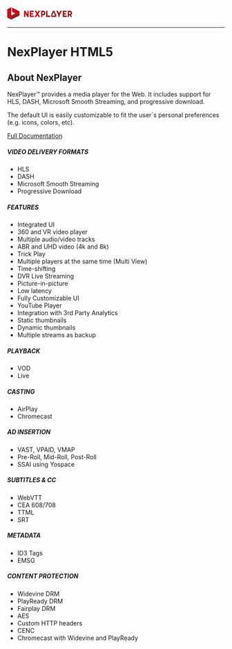 <a id="introduction-top"> </a>

<a href="https://nexplayersdk.com/html5-player/"><img text src="./_images/logo5.png" alt="Nexplayer"></a>

***

# NexPlayer HTML5<!-- {docsify-ignore-all} -->

## About NexPlayer
NexPlayer™ provides a media player for the Web. It includes support for HLS, DASH, Microsoft Smooth Streaming, and progressive download.

The default UI is easily customizable to fit the user´s personal preferences (e.g. icons, colors, etc).
<div class="listsContainer">
<a href="https://nexplayer.github.io/NexPlayer_HTML5_Documentation/#/" class="hideText"> Full Documentation </a>
<div class="blocks">
<h5 class="titleBlocks">VIDEO DELIVERY FORMATS</h5>
  <ul class="list">  
      <li>HLS </li>      
      <li>DASH </li>      
      <li>Microsoft Smooth Streaming </li>      
      <li>Progressive Download </li>      
  </ul>
</div>
<div class="blocks">
<h5 class="titleBlocks">FEATURES</h5>
  <ul class="list">  
      <li>Integrated UI </li>      
      <li>360 and VR video player </li>      
      <li>Multiple audio/video tracks </li>      
      <li>ABR and UHD video (4k and 8k) </li>
      <li>Trick Play </li>   
      <li>Multiple players at the same time (Multi View) </li>   
      <li>Time-shifting </li>   
      <li>DVR Live Streaming </li>   
      <li>Picture-in-picture </li>   
      <li>Low latency </li>   
      <li>Fully Customizable UI </li>      
      <li>YouTube Player</li>
      <li>Integration with 3rd Party Analytics </li>
      <li>Static thumbnails </li>
      <li>Dynamic thumbnails </li>
      <li>Multiple streams as backup</li>
  </ul>
</div>
<div class="blocks">
<h5 class="titleBlocks">PLAYBACK</h5>
  <ul class="list">  
      <li>VOD </li>      
      <li>Live </li>             
  </ul>
</div>
<div class="blocks">
<h5 class="titleBlocks">CASTING</h5>
  <ul class="list">  
      <li>AirPlay </li>      
      <li>Chromecast </li> 
  </ul>
</div>
<div class="blocks">
<h5 class="titleBlocks">AD INSERTION</h5>
  <ul class="list">  
      <li>VAST, VPAID, VMAP </li>      
      <li>Pre-Roll, Mid-Roll, Post-Roll </li>
      <li>SSAI using Yospace </li> 
  </ul>
</div>
<div class="blocks">
<h5 class="titleBlocks">SUBTITLES & CC</h5>
  <ul class="list">  
      <li>WebVTT </li>      
      <li>CEA 608/708 </li> 
      <li>TTML </li> 
      <li>SRT </li> 
  </ul>
</div>
<div class="blocks">
<h5 class="titleBlocks">METADATA</h5>
  <ul class="list">  
      <li>ID3 Tags </li>
      <li>EMSG </li>
  </ul>
</div>
<div class="blocks">
<h5 class="titleBlocks">CONTENT PROTECTION</h5>
  <ul class="list">  
      <li>Widevine DRM </li>      
      <li>PlayReady DRM </li>      
      <li>Fairplay DRM </li>      
      <li>AES </li>
      <li>Custom HTTP headers</li>   
      <li>CENC </li> 
      <li>Chromecast with Widevine and PlayReady </li>           
  </ul>
</div>
</div>
